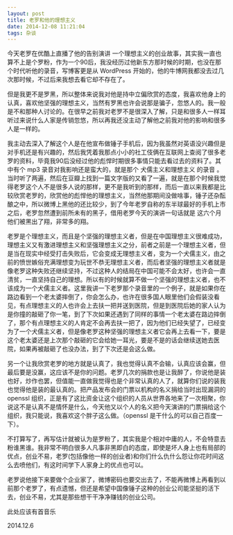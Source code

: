 ```yaml
---
layout: post
title: 老罗和他的理想主义
date: 2014-12-08 11:21:04
tags: 杂谈
---
```

今天老罗在优酷上直播了他的告别演讲 一个理想主义的创业故事，其实我一直也算不上是个罗粉，作为一个90后，我没经历过他新东方那时候的时期，也没在那个时代听他的录音，写博客更是从 WordPress 开始的，他的牛博网我都没去过几次那时候，不过后来我想去看它却不存在了。

但是我更不是罗黑，所以整体来说我对他是持中立偏欣赏的态度，我喜欢他身上的认真，喜欢他坚强的理想主义，当然有罗黑也许会说那是骗子，忽悠人的。我一般是不和那种人讨论的。在很早之前我对老罗不是很深入了解，只是和很多人一样耳听过来说什么人家是传销忽悠，所以再我还没主动了解他之前我对他的影响和很多人是一样的。

我主动去深入了解这个人是在他宣布做锤子手机后，因为我虽然对英语没兴趣但是对手机还是有兴趣的，然后我凭着我那点小小的社工伎俩在互联网上查阅了很多老罗的资料，毕竟我90后没经过他的彪悍时期很多事情只能去看过去的资料了。其中有个 mp3 录音对我影响还是蛮大的，就是那个 犬儒主义和理想主义 的录音 。当时听了两遍，然后在豆瓣上找到一篇文字版的又看了一遍，就是在那个时候我觉得老罗这个人不是很多人说的那样，更不是我听到的那样，而后一直以来我都是比较欣赏老罗的，欣赏他的彪悍他的理想主义，当然他那期间没做啥事，锤子还杂酝酿之中，所以微博上黑他的还比较少，到了今年老罗自称的东半球最好的手机上市之后，老罗忽然遭到前所未有的黑子，借用老罗今天的演讲一句话就是 这六个月他们被黑出了翔，非常多的翔。

老罗是个理想主义，而且是个坚强的理想主义者，但是在中国理想主义很难成功，理想主义又有激进理想主义和坚强理想主义之分，前者之前是一个理想主义者，但是当在现实中经受打击失败后，它会变成无理想主义者，变为一个犬儒主义，由之前的愤世嫉俗充满理想变为玩世不恭无理想主义者，而后者坚强的理想主义者就是像老罗这种失败还继续坚持，不过这种人的结局在中国可能不会太好，也许会一直清贫，一直坚持自己的理想。所以有的时候就算不做一个坚强的理想主义者，也不该成为一个犬儒主义者。这里我讲一下老罗那个录音里的一个例子，就是如果你在路边看到一个老太婆摔倒了，你会怎么办，也许在很多国人眼里他们会假装没看见，有点理想主义的人也许会上去扶一把并送到医院，但是到医院后她的家人认为是你撞的敲砸了你一笔，到了下次如果还遇到了同样的事情一个老太婆在路边摔倒了，那个有点理想主义的人肯定不会再去扶一把了，因为他们已经失望了，已经变为了一个犬儒主义者，但是像老罗这种坚强的理想主义者它会再上去看一下，要是这个老太婆还是上次那个敲砸的它会给她一耳光，要是不是的话会继续送她去医院，如果再被敲砸了也没办法，到了下次还是会这么做。

另一个让我欣赏老罗的地方就是认真了，我也觉得认真不会输，认真应该会赢，但最后要是没赢，这应该不是你的问题。老罗几次的捐款也是让我醉了，你说他是装也好，炒作也罢，但值能一直做我觉得也是个非常认真的人了，就算你们说的装我也觉得他是装的最认真的。把产品发布会的门票以机构的名义捐给当时出现漏洞的 openssl 组织，正是有了这比资金让这个组织的人员从世界各地来了一次相聚，你说这不是认真不是情怀是什么，今天他又以个人的名义把今天演讲的门票捐给这个组织，我只能说，我喜欢这个胖子这么做。（openssl 是干什么的可以自己百度一下）。

不打算写了，再写估计就被认为是罗粉了，其实我是个相对中庸的人，不会特意去粉谁黑谁。我非常不明白很多人凡事非黑即白的态度，即使是坏人身上也有局部的优点，创业不易，老罗(包括像他一样的创业者)和你们什么仇什么怨让你花时间这么去喷他们，有这时间学下人家身上的优点也可以。

老罗说他接下来要做个企业家了，微博密码也要交出去了，不能再微博上再看到以前那个老罗了，有点遗憾，但还是希望中国像锤子这种的创业公司能坚挺的活下去，创业不易，尤其是那些想干干净净赚钱的创业公司。

此处应该有首音乐

2014.12.6




